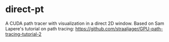 # direct-pt
A CUDA path tracer with visualization in a direct 2D window. Based on Sam Lapere's tutorial on path tracing: https://github.com/straaljager/GPU-path-tracing-tutorial-2
